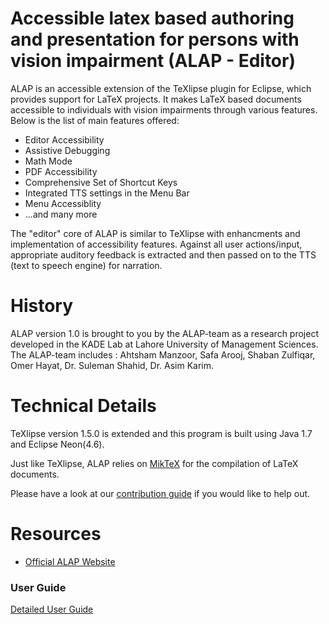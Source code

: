 # Accessible latex based authoring and presentation for persons with vision impairment (ALAP - Editor)
ALAP is an accessible extension of the TeXlipse plugin for Eclipse, which provides support for LaTeX projects. It makes LaTeX based documents accessible to individuals with vision impairments through various features. Below is the list of main features offered:

* Editor Accessibility
* Assistive Debugging
* Math Mode
* PDF Accessibility
* Comprehensive Set of Shortcut Keys
* Integrated TTS settings in the Menu Bar
* Menu Accessiblity
* ...and many more

The "editor" core of ALAP is similar to TeXlipse with enhancments and implementation of accessibility features. Against all user actions/input, appropriate auditory feedback is extracted and then passed on to the TTS (text to speech engine) for narration.

# History
ALAP version 1.0 is brought to you by the ALAP-team as a research project developed in the KADE Lab at Lahore University of Management Sciences. The ALAP-team includes : Ahtsham Manzoor, Safa Arooj, Shaban Zulfiqar, Omer Hayat, Dr. Suleman Shahid, Dr. Asim Karim.

# Technical Details
TeXlipse version 1.5.0 is extended and this program is built using Java 1.7 and Eclipse Neon(4.6). 

Just like TeXlipse, ALAP relies on [MikTeX](https://miktex.org/download) for the compilation of LaTeX documents.

Please have a look at our [contribution guide](https://github.com/alaplums/TeXlipse/blob/master/CONTRIBUTING.md "Contribution Guide") if you would like to help out.

# Resources
* [Official ALAP Website](https://alap.lums.edu.pk/ "ALAP")

### User Guide
[Detailed User Guide](https://alap.lums.edu.pk/wp-content/uploads/2018/11/ALAP_UserGuide.pdf)
